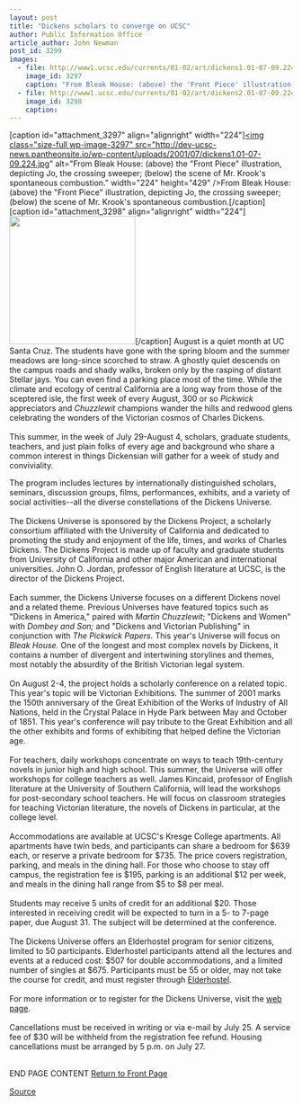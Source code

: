```yaml
---
layout: post
title: "Dickens scholars to converge on UCSC"
author: Public Information Office
article_author: John Newman
post_id: 3299
images:
  - file: http://www1.ucsc.edu/currents/01-02/art/dickens1.01-07-09.224.jpg
    image_id: 3297
    caption: "From Bleak House: (above) the 'Front Piece' illustration, depicting Jo, the crossing sweeper; (below) the scene of Mr. Krook's spontaneous combustion."
  - file: http://www1.ucsc.edu/currents/01-02/art/dickens2.01-07-09.224.jpg
    image_id: 3298
    caption: 
---
```


[caption id="attachment_3297" align="alignright" width="224"]<a href="http://dev-ucsc-news.pantheonsite.io/wp-content/uploads/2001/07/dickens1.01-07-09.224.jpg"><img class="size-full wp-image-3297" src="http://dev-ucsc-news.pantheonsite.io/wp-content/uploads/2001/07/dickens1.01-07-09.224.jpg" alt="From Bleak House: (above) the "Front Piece" illustration, depicting Jo, the crossing sweeper; (below) the scene of Mr. Krook's spontaneous combustion." width="224" height="429" /></a>From Bleak House: (above) the "Front Piece" illustration, depicting Jo, the crossing sweeper; (below) the scene of Mr. Krook's spontaneous combustion.[/caption]
[caption id="attachment_3298" align="alignright" width="224"]<a href="http://dev-ucsc-news.pantheonsite.io/wp-content/uploads/2001/07/dickens2.01-07-09.224.jpg"><img class="size-full wp-image-3298" src="http://dev-ucsc-news.pantheonsite.io/wp-content/uploads/2001/07/dickens2.01-07-09.224.jpg" alt="" width="224" height="228" /></a>[/caption]
August is a quiet month at UC Santa Cruz. The students have gone with the spring bloom and the summer meadows are long-since scorched to straw. A ghostly quiet descends on the campus roads and shady walks, broken only by the rasping of distant Stellar jays. You can even find a parking place most of the time. While the climate and ecology of central California are a long way from those of the sceptered isle, the first week of every August, 300 or so <i>Pickwick</i> appreciators and <i>Chuzzlewit</i> champions wander the hills and redwood glens celebrating the wonders of the Victorian cosmos of Charles Dickens.<br>
<br>
This summer, in the week of July 29-August 4, scholars, graduate students, teachers, and just plain folks of every age and background who share a common interest in things Dickensian will gather for a week of study and conviviality.
<p>
  The program includes lectures by internationally distinguished scholars, seminars, discussion groups, films, performances, exhibits, and a variety of social activities--all the diverse constellations of the Dickens Universe.<br>
  <br>
  The Dickens Universe is sponsored by the Dickens Project, a scholarly consortium affiliated with the University of California and dedicated to promoting the study and enjoyment of the life, times, and works of Charles Dickens. The Dickens Project is made up of faculty and graduate students from University of California and other major American and international universities. John O. Jordan, professor of English literature at UCSC, is the director of the Dickens Project.<br>
  <br>
  Each summer, the Dickens Universe focuses on a different Dickens novel and a related theme. Previous Universes have featured topics such as "Dickens in America," paired with <i>Martin Chuzzlewit</i>; "Dickens and Women" with <i>Dombey and Son;</i> and "Dickens and Victorian Publishing" in conjunction with <i>The Pickwick Papers.</i> This year's Universe will focus on <i>Bleak House.</i> One of the longest and most complex novels by Dickens, it contains a number of divergent and intertwining storylines and themes, most notably the absurdity of the British Victorian legal system.<br>
  <br>
  On August 2-4, the project holds a scholarly conference on a related topic. This year's topic will be Victorian Exhibitions. The summer of 2001 marks the 150th anniversary of the Great Exhibition of the Works of Industry of All Nations, held in the Crystal Palace in Hyde Park between May and October of 1851. This year's conference will pay tribute to the Great Exhibition and all the other exhibits and forms of exhibiting that helped define the Victorian age.<br>
  <br>
  For teachers, daily workshops concentrate on ways to teach 19th-century novels in junior high and high school. This summer, the Universe will offer workshops for college teachers as well. James Kincaid, professor of English literature at the University of Southern California, will lead the workshops for post-secondary school teachers. He will focus on classroom strategies for teaching Victorian literature, the novels of Dickens in particular, at the college level.<br>
  <br>
  Accommodations are available at UCSC's Kresge College apartments. All apartments have twin beds, and participants can share a bedroom for $639 each, or reserve a private bedroom for $735. The price covers registration, parking, and meals in the dining hall. For those who choose to stay off campus, the registration fee is $195, parking is an additional $12 per week, and meals in the dining hall range from $5 to $8 per meal.<br>
  <br>
  Students may receive 5 units of credit for an additional $20. Those interested in receiving credit will be expected to turn in a 5- to 7-page paper, due August 31. The subject will be determined at the conference.<br>
  <br>
  The Dickens Universe offers an Elderhostel program for senior citizens, limited to 50 participants. Elderhostel participants attend all the lectures and events at a reduced cost: $507 for double accommodations, and a limited number of singles at $675. Participants must be 55 or older, may not take the course for credit, and must register through <a href="http://www.elderhostel.org">Elderhostel</a>. <b><br>
  <br></b>For more information or to register for the Dickens Universe, visit the <a href="http://humwww.ucsc.edu/dickens/Universe2001info.html">web page</a>.<b><br></b><br>
  Cancellations must be received in writing or via e-mail by July 25. A service fee of $30 will be withheld from the registration fee refund. Housing cancellations must be arranged by 5 p.m. on July 27.
</p>
<p>
  <br>
  END PAGE CONTENT <a href="../../index.html">Return to Front Page</a> <img align="bottom" alt=" " border="0" height="1" src="../../images/trans.gif" width="385">
</p>
<p><a href="http://www1.ucsc.edu/currents/01-02/07-09/dickens.html" title="Permalink to dickens">Source</a></p>
